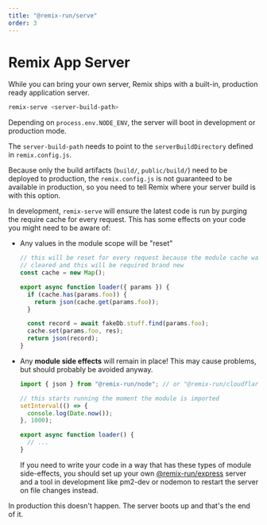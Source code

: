 ```yaml
---
title: "@remix-run/serve"
order: 3
---
```


# Remix App Server

While you can bring your own server, Remix ships with a built-in, production ready application server.

```sh
remix-serve <server-build-path>
```

Depending on `process.env.NODE_ENV`, the server will boot in development or production mode.

The `server-build-path` needs to point to the `serverBuildDirectory` defined in `remix.config.js`.

Because only the build artifacts (`build/`, `public/build/`) need to be deployed to production, the `remix.config.js` is not guaranteed to be available in production, so you need to tell Remix where your server build is with this option.

In development, `remix-serve` will ensure the latest code is run by purging the require cache for every request. This has some effects on your code you might need to be aware of:

* Any values in the module scope will be "reset"

  ```ts [1-3]
  // this will be reset for every request because the module cache was
  // cleared and this will be required brand new
  const cache = new Map();

  export async function loader({ params }) {
    if (cache.has(params.foo)) {
      return json(cache.get(params.foo));
    }

    const record = await fakeDb.stuff.find(params.foo);
    cache.set(params.foo, res);
    return json(record);
  }
  ```

* Any **module side effects** will remain in place! This may cause problems, but should probably be avoided anyway.

  ```ts [3-6]
  import { json } from "@remix-run/node"; // or "@remix-run/cloudflare"

  // this starts running the moment the module is imported
  setInterval(() => {
    console.log(Date.now());
  }, 1000);

  export async function loader() {
    // ...
  }
  ```

  If you need to write your code in a way that has these types of module side-effects, you should set up your own [@remix-run/express][remix-run-express] server and a tool in development like pm2-dev or nodemon to restart the server on file changes instead.

In production this doesn't happen. The server boots up and that's the end of it.

[remix-run-express]: adapter#createrequesthandler
